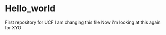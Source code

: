 # Hello_world
First repository for UCF
I am changing this file
Now i'm looking at this again for XYO
